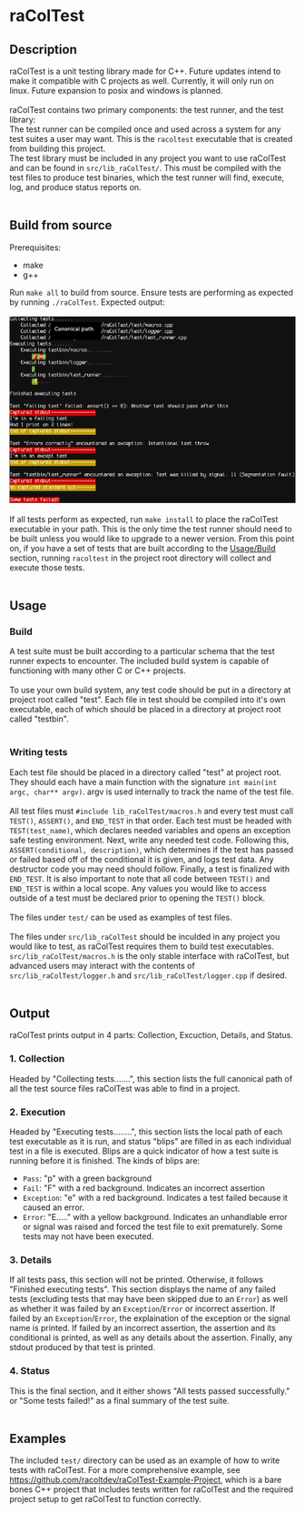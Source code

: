 # raColTest
## Description
raColTest is a unit testing library made for C++. Future updates intend to make it compatible with C projects as well. Currently, it will only run on linux. Future expansion to posix and windows is planned. <br />
<br />
raColTest contains two primary components: the test runner, and the test library: <br />
The test runner can be compiled once and used across a system for any test suites a user may want. This is the `racoltest` executable that is created from building this project. <br />
The test library must be included in any project you want to use raColTest and can be found in `src/lib_raColTest/`. This must be compiled with the test files to produce test binaries, which the test runner will find, execute, log, and produce status reports on. <br />
<br />

## Build from source
Prerequisites:
- make
- g++
<!-- end list -->
Run `make all` to build from source. Ensure tests are performing as expected by running `./raColTest`. Expected output: <br /> <br /> <img src="raColTest.png"/> <br /> <br />
If all tests perform as expected, run `make install` to place the raColTest executable in your path. This is the only time the test runner should need to be built unless you would like to upgrade to a newer version. From this point on, if you have a set of tests that are built according to the [Usage/Build](#build) section, running `racoltest` in the project root directory will collect and execute those tests.<br />
<br />

## Usage
### Build
A test suite must be built according to a particular schema that the test runner expects to encounter. The included build system is capable of functioning with many other C or C++ projects. <br />
<br />
To use your own build system, any test code should be put in a directory at project root called "test". Each file in test should be compiled into it's own executable, each of which should be placed in a directory at project root called "testbin".<br />
<br />

### Writing tests
Each test file should be placed in a directory called "test" at project root. They should each have a main function with the signature `int main(int argc, char** argv)`. argv is used internally to track the name of the test file. <br />
<br />
All test files must `#include lib_raColTest/macros.h` and every test must call `TEST()`, `ASSERT()`, and `END_TEST` in that order. Each test must be headed with `TEST(test_name)`, which declares needed variables and opens an exception safe testing environment. Next, write any needed test code. Following this, `ASSERT(conditional, description)`, which determines if the test has passed or failed based off of the conditional it is given, and logs test data. Any destructor code you may need should follow. Finally, a test is finalized with `END_TEST`. It is also important to note that all code between `TEST()` and `END_TEST` is within a local scope. Any values you would like to access outside of a test must be declared prior to opening the `TEST()` block. <br />
<br />
The files under `test/` can be used as examples of test files. <br />
<br />
The files under `src/lib_raColTest` should be inculded in any project you would like to test, as raColTest requires them to build test executables. `src/lib_raColTest/macros.h` is the only stable interface with raColTest, but advanced users may interact with the contents of `src/lib_raColTest/logger.h` and `src/lib_raColTest/logger.cpp` if desired. <br />
<br />

## Output
raColTest prints output in 4 parts: Collection, Excuction, Details, and Status.
### 1. Collection
Headed by "Collecting tests.......", this section lists the full canonical path of all the test source files raColTest was able to find in a project.
### 2. Execution
Headed by "Executing tests........", this section lists the local path of each test executable as it is run, and status "blips" are filled in as each individual test in a file is executed. Blips are a quick indicator of how a test suite is running before it is finished. The kinds of blips are:
- `Pass`: "p" with a green background
- `Fail`: "F" with a red background. Indicates an incorrect assertion
- `Exception`: "e" with a red background. Indicates a test failed because it caused an error.
- `Error`: "E....." with a yellow background. Indicates an unhandlable error or signal was raised and forced the test file to exit prematurely. Some tests may not have been executed.
<!--end list-->
### 3. Details
If all tests pass, this section will not be printed. Otherwise, it follows "Finished executing tests". This section displays the name of any failed tests (excluding tests that may have been skipped due to an `Error`) as well as whether it was failed by an `Exception`/`Error` or incorrect assertion. If failed by an `Exception`/`Error`, the explaination of the exception or the signal name is printed. If failed by an incorrect assertion, the assertion and its conditional is printed, as well as any details about the assertion. Finally, any stdout produced by that test is printed.
### 4. Status
This is the final section, and it either shows "All tests passed successfully." or "Some tests failed!" as a final summary of the test suite. <br />
<br />

## Examples
The included `test/` directory can be used as an example of how to write tests with raColTest. For a more comprehensive example, see https://github.com/racoltdev/raColTest-Example-Project, which is a bare bones C++ project that includes tests written for raColTest and the required project setup to get raColTest to function correctly.
